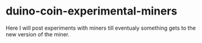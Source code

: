 # duino-coin-experimental-miners
Here I will post experiments with miners till eventualy something gets to the new version of the miner.
